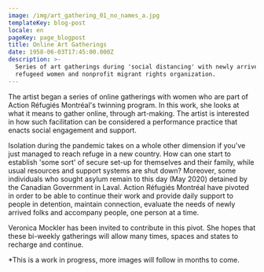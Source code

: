```yaml
---
image: /img/art_gathering_01_no_names_a.jpg
templateKey: blog-post
locale: en
pageKey: page_blogpost
title: Online Art Gatherings
date: 1958-06-03T17:45:00.000Z
description: >-
  Series of art gatherings during 'social distancing' with newly arrived
  refugeed women and nonprofit migrant rights organization.
---
```

The artist began a series of online gatherings with women who are part of Action Réfugiés Montréal's twinning program. In this work, she looks at what it means to gather online, through art-making. The artist is interested in how such facilitation can be considered a performance practice that enacts social engagement and support.  

Isolation during the pandemic takes on a whole other dimension if you've just managed to reach refuge in a new country. How can one start to establish 'some sort' of secure set-up for themselves and their family, while usual resources and support systems are shut down? Moreover, some individuals who sought asylum remain to this day (May 2020) detained by the Canadian Government in Laval. Action Réfugiés Montréal have pivoted in order to be able to continue their work and provide daily support to people in detention, maintain connection, evaluate the needs of newly arrived folks and accompany people, one person at a time.

Veronica Mockler has been invited to contribute in this pivot. She hopes that these bi-weekly gatherings will allow many times, spaces and states to recharge and continue.

\*This is a work in progress, more images will follow in months to come.
